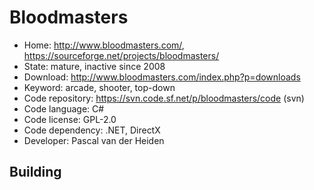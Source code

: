 # Bloodmasters

- Home: http://www.bloodmasters.com/, https://sourceforge.net/projects/bloodmasters/
- State: mature, inactive since 2008
- Download: http://www.bloodmasters.com/index.php?p=downloads
- Keyword: arcade, shooter, top-down
- Code repository: https://svn.code.sf.net/p/bloodmasters/code (svn)
- Code language: C#
- Code license: GPL-2.0
- Code dependency: .NET, DirectX
- Developer: Pascal van der Heiden

## Building
